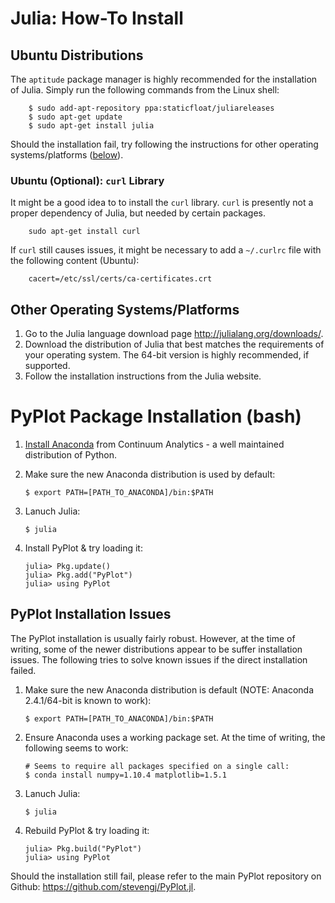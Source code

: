 <a name="Installation"></a>
# Julia: How-To Install

## Ubuntu Distributions

The `aptitude` package manager is highly recommended for the installation of Julia.  Simply run the following commands from the Linux shell:

		$ sudo add-apt-repository ppa:staticfloat/juliareleases
		$ sudo apt-get update
		$ sudo apt-get install julia


Should the installation fail, try following the instructions for other operating systems/platforms ([below](#InstallationDefault)).

### Ubuntu (Optional): `curl` Library

It might be a good idea to to install the `curl` library.  `curl` is presently not a proper dependency of Julia, but needed by certain packages.

		sudo apt-get install curl

If `curl` still causes issues, it might be necessary to add a `~/.curlrc` file with the following content (Ubuntu):

		cacert=/etc/ssl/certs/ca-certificates.crt

<a name="InstallationDefault"></a>
## Other Operating Systems/Platforms

 1. Go to the Julia language download page <http://julialang.org/downloads/>.
 1. Download the distribution of Julia that best matches the requirements of your operating system.  The 64-bit version is highly recommended, if supported.
 1. Follow the installation instructions from the Julia website.

<a name="PyPlot"></a>
# PyPlot Package Installation (bash)

 1. [Install Anaconda](../conda/conda_install.md#Py27Installation) from Continuum Analytics - a well maintained distribution of Python.

 1. Make sure the new Anaconda distribution is used by default:

		$ export PATH=[PATH_TO_ANACONDA]/bin:$PATH

 1. Lanuch Julia:

		$ julia

 1. Install PyPlot & try loading it:

		julia> Pkg.update()
		julia> Pkg.add("PyPlot")
		julia> using PyPlot

## PyPlot Installation Issues

The PyPlot installation is usually fairly robust.  However, at the time of writing, some of the newer distributions appear to be suffer installation issues.  The following tries to solve known issues if the direct installation failed.

 1. Make sure the new Anaconda distribution is default (NOTE: Anaconda 2.4.1/64-bit is known to work):

		$ export PATH=[PATH_TO_ANACONDA]/bin:$PATH

 1. Ensure Anaconda uses a working package set.  At the time of writing, the following seems to work:

		# Seems to require all packages specified on a single call:
		$ conda install numpy=1.10.4 matplotlib=1.5.1

 1. Lanuch Julia:

		$ julia

 1. Rebuild PyPlot & try loading it:

		julia> Pkg.build("PyPlot")
		julia> using PyPlot

Should the installation still fail, please refer to the main PyPlot repository on Github: <https://github.com/stevengj/PyPlot.jl>.
